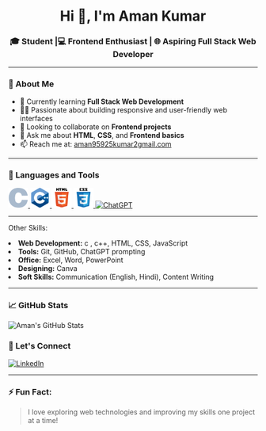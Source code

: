   <h1 align="center">Hi 👋, I'm Aman Kumar </h1>

  <h3 align="center"> 🎓 Student |💻 Frontend Enthusiast | 🌐 Aspiring Full Stack Web Developer</h3>



---

### 📌 About Me

- 🌱 Currently learning **Full Stack Web Development**
- 👨‍💻 Passionate about building responsive and user-friendly web interfaces
- 👯 Looking to collaborate on **Frontend projects**
- 💬 Ask me about **HTML**, **CSS**, and **Frontend basics**
- 📫 Reach me at: [aman95925kumar2gmail.com](mailto:aman95925kumar2gmail.com)

---


### 🧰 Languages and Tools

<p align="left">
  <a href="https://www.cprogramming.com/" target="_blank" rel="noreferrer">
    <img src="https://raw.githubusercontent.com/devicons/devicon/master/icons/c/c-original.svg" alt="C" width="40" height="40"/>
  </a>
  <a href="https://www.w3schools.com/cpp/" target="_blank" rel="noreferrer">
    <img src="https://raw.githubusercontent.com/devicons/devicon/master/icons/cplusplus/cplusplus-original.svg" alt="C++" width="40" height="40"/>
  </a>
  <a href="https://www.w3.org/html/" target="_blank" rel="noreferrer">
    <img src="https://raw.githubusercontent.com/devicons/devicon/master/icons/html5/html5-original-wordmark.svg" alt="HTML5" width="40" height="40"/>
  </a>
  <a href="https://www.w3schools.com/css/" target="_blank" rel="noreferrer">
    <img src="https://raw.githubusercontent.com/devicons/devicon/master/icons/css3/css3-original-wordmark.svg" alt="CSS3" width="40" height="40"/>
  </a>
  <a href="https://chat.openai.com/" target="_blank" rel="noreferrer">
    <img src="https://upload.wikimedia.org/wikipedia/commons/6/63/OpenAI_Logo.svg" alt="ChatGPT" width="40" height="40"/>
  </a>
</p>


---

Other Skills:<li><strong>Web Development:</strong> c , c++, HTML, CSS,  JavaScript</li> <li><strong>Tools:</strong> Git, GitHub, ChatGPT prompting</li> <li><strong>Office:</strong> Excel, Word, PowerPoint</li> <li><strong>Designing:</strong> Canva</li> <li><strong>Soft Skills:</strong> Communication (English, Hindi), Content Writing</li> </ul>

---
### 📈 GitHub Stats

![Aman's GitHub Stats](https://github-readme-stats.vercel.app/api?username=amn2103&show_icons=true&theme=radical)



### 🔗 Let's Connect

[![LinkedIn](https://img.shields.io/badge/LinkedIn-blue?style=for-the-badge&logo=linkedin&logoColor=white)](https://www.linkedin.com/in/aman-kumar-0b16a4223/)

---

### ⚡ Fun Fact:
> I love exploring web technologies and improving my skills one project at a time!

